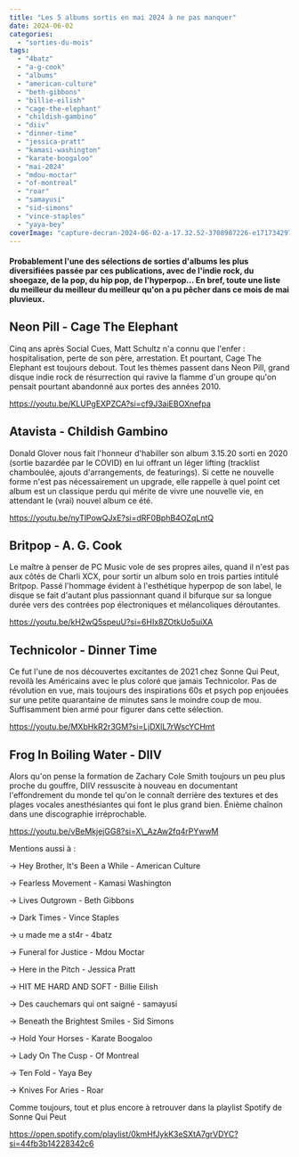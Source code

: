 ```yaml
---
title: "Les 5 albums sortis en mai 2024 à ne pas manquer"
date: 2024-06-02
categories: 
  - "sorties-du-mois"
tags: 
  - "4batz"
  - "a-g-cook"
  - "albums"
  - "american-culture"
  - "beth-gibbons"
  - "billie-eilish"
  - "cage-the-elephant"
  - "childish-gambino"
  - "diiv"
  - "dinner-time"
  - "jessica-pratt"
  - "kamasi-washington"
  - "karate-boogaloo"
  - "mai-2024"
  - "mdou-moctar"
  - "of-montreal"
  - "roar"
  - "samayusi"
  - "sid-simons"
  - "vince-staples"
  - "yaya-bey"
coverImage: "capture-decran-2024-06-02-a-17.32.52-3708987226-e1717342975312.png"
---
```


#### Probablement l'une des sélections de sorties d'albums les plus diversifiées passée par ces publications, avec de l'indie rock, du shoegaze, de la pop, du hip pop, de l'hyperpop... En bref, toute une liste du meilleur du meilleur du meilleur qu'on a pu pêcher dans ce mois de mai pluvieux.

<!--more-->

## Neon Pill - Cage The Elephant

Cinq ans après Social Cues, Matt Schultz n'a connu que l'enfer : hospitalisation, perte de son père, arrestation. Et pourtant, Cage The Elephant est toujours debout. Tout les thèmes passent dans Neon Pill, grand disque indie rock de résurrection qui ravive la flamme d'un groupe qu'on pensait pourtant abandonné aux portes des années 2010.

https://youtu.be/KLUPgEXPZCA?si=cf9J3aiEBOXnefpa

## Atavista - Childish Gambino

Donald Glover nous fait l'honneur d'habiller son album 3.15.20 sorti en 2020 (sortie bazardée par le COVID) en lui offrant un léger lifting (tracklist chamboulée, ajouts d'arrangements, de featurings). Si cette ne nouvelle forme n'est pas nécessairement un upgrade, elle rappelle à quel point cet album est un classique perdu qui mérite de vivre une nouvelle vie, en attendant le (vrai) nouvel album ce été.

https://youtu.be/nyTlPowQJxE?si=dRF0BphB4OZqLntQ

## Britpop - A. G. Cook

Le maître à penser de PC Music vole de ses propres ailes, quand il n'est pas aux côtés de Charli XCX, pour sortir un album solo en trois parties intitulé Britpop. Passé l'hommage évident à l'esthétique hyperpop de son label, le disque se fait d'autant plus passionnant quand il bifurque sur sa longue durée vers des contrées pop électroniques et mélancoliques déroutantes.

https://youtu.be/kH2wQ5speuU?si=6HIx8ZOtkUo5uiXA

## Technicolor - Dinner Time

Ce fut l'une de nos découvertes excitantes de 2021 chez Sonne Qui Peut, revoilà les Américains avec le plus coloré que jamais Technicolor. Pas de révolution en vue, mais toujours des inspirations 60s et psych pop enjouées sur une petite quarantaine de minutes sans le moindre coup de mou. Suffisamment bien armé pour figurer dans cette sélection.

https://youtu.be/MXbHkR2r3GM?si=LjDXlL7rWscYCHmt

## Frog In Boiling Water - DIIV

Alors qu'on pense la formation de Zachary Cole Smith toujours un peu plus proche du gouffre, DIIV ressuscite à nouveau en documentant l'effondrement du monde tel qu'on le connaît derrière des textures et des plages vocales anesthésiantes qui font le plus grand bien. Énième chaînon dans une discographie irréprochable.

https://youtu.be/vBeMkjejGG8?si=X\_AzAw2fq4rPYwwM

Mentions aussi à :

\-> Hey Brother, It's Been a While - American Culture

\-> Fearless Movement - Kamasi Washington

\-> Lives Outgrown - Beth Gibbons

\-> Dark Times - Vince Staples

\-> u made me a st4r - 4batz

\-> Funeral for Justice - Mdou Moctar

\-> Here in the Pitch - Jessica Pratt

\-> HIT ME HARD AND SOFT - Billie Eilish

\-> Des cauchemars qui ont saigné - samayusi

\-> Beneath the Brightest Smiles - Sid Simons

\-> Hold Your Horses - Karate Boogaloo

\-> Lady On The Cusp - Of Montreal

\-> Ten Fold - Yaya Bey

\-> Knives For Aries - Roar

Comme toujours, tout et plus encore à retrouver dans la playlist Spotify de Sonne Qui Peut

https://open.spotify.com/playlist/0kmHfJykK3eSXtA7grVDYC?si=44fb3b14228342c6
